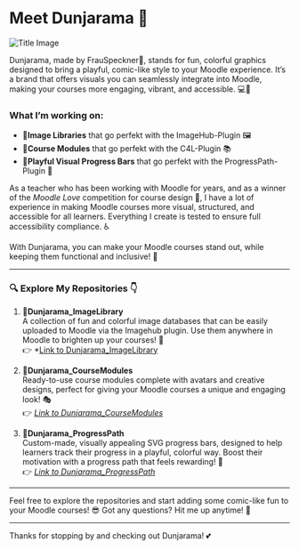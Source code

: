 # Meet Dunjarama 🎉

![Title Image](https://assets.codepen.io/7398902/readme.png)

Dunjarama, made by FrauSpeckner🙋, stands for fun, colorful graphics designed to bring a playful, comic-like style to your Moodle experience. It’s a brand that offers visuals you can seamlessly integrate into Moodle, making your courses more engaging, vibrant, and accessible.  💻🎨

### What I’m working on:
- 👩**Image Libraries** that go perfekt with the ImageHub-Plugin 🖼️
- 🧱**Course Modules** that go perfekt with the C4L-Plugin  📚
- 🚕**Playful Visual Progress Bars** that go perfekt with the ProgressPath-Plugin 🎯

As a teacher who has been working with Moodle for years, and as a winner of the *Moodle Love* competition for course design 💖, I have a lot of experience in making Moodle courses more visual, structured, and accessible for all learners. Everything I create is tested to ensure full accessibility compliance. ♿

With Dunjarama, you can make your Moodle courses stand out, while keeping them functional and inclusive! 🌟

---

### 🔍 Explore My Repositories 👇

1. 👩**Dunjarama_ImageLibrary**  
   A collection of fun and colorful image databases that can be easily uploaded to Moodle via the Imagehub plugin. Use them anywhere in Moodle to brighten up your courses! 🌈  
   👉 *[Link to Dunjarama_ImageLibrary](https://github.com/FrauSpeckner/dunjarama_ImageLibary)

2. 🧱**Dunjarama_CourseModules**  
   Ready-to-use course modules complete with avatars and creative designs, perfect for giving your Moodle courses a unique and engaging look! 🎭  
   👉 *[Link to Dunjarama_CourseModules](https://github.com/FrauSpeckner/Dunjarama_CourseModules)*

3. 🚕**Dunjarama_ProgressPath**  
   Custom-made, visually appealing SVG progress bars, designed to help learners track their progress in a playful, colorful way. Boost their motivation with a progress path that feels rewarding! 🚀  
   👉 *[Link to Dunjarama_ProgressPath](https://github.com/FrauSpeckner/Dunjarama_ProgressPath)*

---

Feel free to explore the repositories and start adding some comic-like fun to your Moodle courses! 😎 Got any questions? Hit me up anytime! 💬

---

Thanks for stopping by and checking out Dunjarama! 💕
